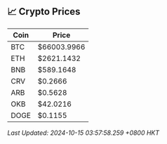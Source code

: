 ## 📈 Crypto Prices

| Coin | Price |
| ---- | ----- |
| BTC | $66003.9966 |
| ETH | $2621.1432 |
| BNB | $589.1648 |
| CRV | $0.2666 |
| ARB | $0.5628 |
| OKB | $42.0216 |
| DOGE | $0.1155 |

_Last Updated: 2024-10-15 03:57:58.259 +0800 HKT_